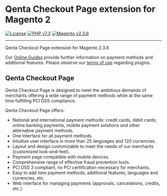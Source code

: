 # Qenta Checkout Page extension for Magento 2

[![License](https://img.shields.io/badge/license-GPLv2-blue.svg)](https://raw.githubusercontent.com/qenta-cee/magento-qcp/master/LICENSE)
[![PHP v7.3](https://img.shields.io/badge/php-v7.3-yellow.svg)](http://www.php.net)
[![Magento v2.3.6](https://img.shields.io/badge/magento-v2.3.6-green.svg)](https://magento.com/)

----

Qenta Checkout Page extension for Magento 2.3.6

Our [Online Guides](https://guides.wirecard.com/) provide further information on payment methods and additional features. Please observe our [terms of use](https://guides.wirecard.com/shop_plugins:info#terms_of_use) regarding plugins.

## Qenta Checkout Page
Qenta Checkout Page is designed to meet the ambitious demands of merchants offering a wide range of payment methods while at the same time fulfilling PCI DSS compliance.

Qenta Checkout Page offers:
- National and international payment methods: credit cards, debit cards, online banking payments, mobile payment solutions and other alternative payment methods.
- One interface for all payment methods.
- Intuitive user interface in more than 25 languages and 120 currencies.
- Layout and design customizable to meet the needs of our merchants (customized look-and-feel).
- Payment page compatible with mobile devices.
- Comprehensive range of effective fraud prevention tools.
- PCI DSS 3 compliant, no PCI certification necessary for merchants.
- Easy to add new payment methods, additional features, languages and currencies, etc.
- Web interface for managing payments (approvals, cancelations, credits, etc.).
